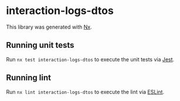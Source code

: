 # interaction-logs-dtos

This library was generated with [Nx](https://nx.dev).

## Running unit tests

Run `nx test interaction-logs-dtos` to execute the unit tests via [Jest](https://jestjs.io).

## Running lint

Run `nx lint interaction-logs-dtos` to execute the lint via [ESLint](https://eslint.org/).
